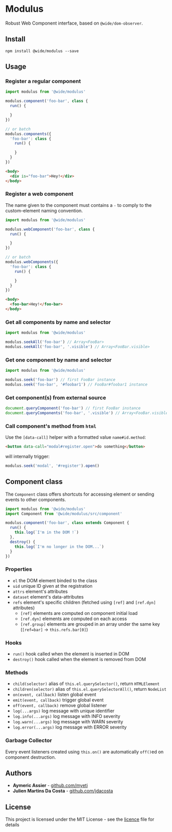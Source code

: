 # Modulus

Robust Web Component interface, based on `@wide/dom-observer`.


## Install

```
npm install @wide/modulus --save
```


## Usage


### Register a regular component

```js
import modulus from '@wide/modulus'

modulus.component('foo-bar', class {
  run() {

  }
})

// or batch
modulus.components({
  'foo-bar': class {
    run() {

    }
  }
})
```

```html
<body>
  <div is="foo-bar">Hey!</div>
</body>
```

### Register a web component

The name given to the component must contains a `-` to comply to the custom-element naming convention.

```js
import modulus from '@wide/modulus'

modulus.webComponent('foo-bar', class {
  run() {

  }
})

// or batch
modulus.webComponents({
  'foo-bar': class {
    run() {

    }
  }
})
```

```html
<body>
  <foo-bar>Hey!</foo-bar>
</body>
```

### Get all components by name and selector

```js
import modulus from '@wide/modulus'

modulus.seekAll('foo-bar') // Array<FooBar>
modulus.seekAll('foo-bar', '.visible') // Array<FooBar.visible>
```

### Get one component by name and selector

```js
import modulus from '@wide/modulus'

modulus.seek('foo-bar') // first FooBar instance
modulus.seek('foo-bar', '#foobar1') // FooBar#foobar1 instance
```

### Get component(s) from external source

```js
document.queryComponent('foo-bar') // first FooBar instance
document.queryComponents('foo-bar', '.visible') // Array<FooBar.visible>
```
 
### Call component's method from `html`

Use the `[data-call]` helper with a formatted value `name#id.method`:
```html
<button data-call="modal#register.open">do something</button>
```

will internally trigger:
```js
modulus.seek('modal', '#register').open()
```



## Component class

The `Component` class offers shortcuts for accessing element or sending events to other components.

```js
import modulus from '@wide/modulus'
import Component from '@wide/modulus/src/component'

modulus.component('foo-bar', class extends Component {
  run() {
    this.log(`I'm in the DOM !`)
  },
  destroy() {
    this.log(`I'm no longer in the DOM...`)
  }
})
```

### Properties

- `el` the DOM element binded to the class
- `uid` unique ID given at the registration
- `attrs` element's attributes
- `dataset` element's data-attributes
- `refs` element's specific children (fetched using `[ref]` and `[ref.dyn]` attributes)
  - `[ref]` elements are computed on component initial load
  - `[ref.dyn]` elements are computed on each access
  - `[ref.group]` elements are grouped in an array under the same key (`[ref=bar]` -> `this.refs.bar[0]`)

### Hooks

- `run()` hook called when the element is inserted in DOM
- `destroy()` hook called when the element is removed from DOM

### Methods

- `child(selector)` alias of `this.el.querySelector()`, return `HTMLElement`
- `children(selector)` alias of `this.el.querySelectorAll()`, return `NodeList`
- `on(event, callback)` listen global event
- `emit(event, callback)` trigger global event
- `off(event, callback)` remove global listener
- `log(...args)` log message with unique identifier
- `log.info(...args)` log message with INFO severity
- `log.warn(...args)` log message with WARN severity
- `log.error(...args)` log message with ERROR severity

### Garbage Collector

Every event listeners created using `this.on()` are automatically `off()`ed on component destruction.


## Authors

- **Aymeric Assier** - [github.com/myeti](https://github.com/myeti)
- **Julien Martins Da Costa** - [github.com/jdacosta](https://github.com/jdacosta)


## License

This project is licensed under the MIT License - see the [licence](licence) file for details